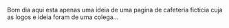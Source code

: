 Bom dia aqui esta apenas uma ideia de uma pagina de cafeteria ficticia cuja as logos e ideia foram de uma colega...